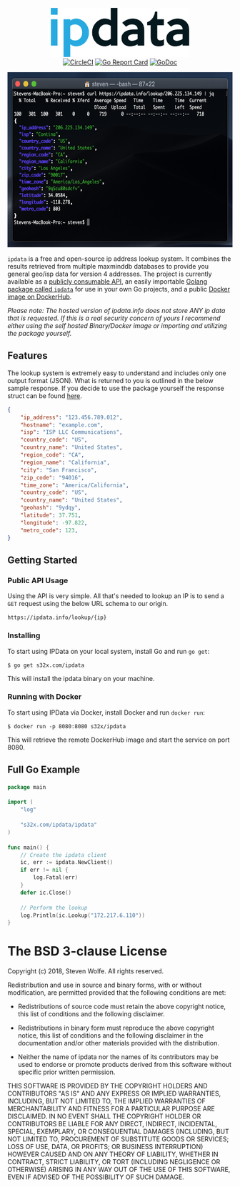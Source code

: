 <p align="center">
<img src="logo.png" width="310" height="110" border="0" alt="ipdata">
<br>
<a href="https://circleci.com/gh/s32x/ipdata/tree/master"><img src="https://circleci.com/gh/s32x/ipdata/tree/master.svg?style=svg" alt="CircleCI"></a>
<a href="https://goreportcard.com/report/s32x.com/ipdata"><img src="https://goreportcard.com/badge/s32x.com/ipdata" alt="Go Report Card"></a>
<a href="https://godoc.org/s32x.com/ipdata/ipdata"><img src="https://godoc.org/s32x.com/ipdata/ipdata?status.svg" alt="GoDoc"></a>
</p>

<p align="center">
<img src="graphic.png" width="600px" height="392px" alt="ipdata curl">
</p>

`ipdata` is a free and open-source ip address lookup system. It combines the results retrieved from multiple maxminddb databases to provide you general geo/isp data for version 4 addresses. The project is currently available as a [publicly consumable API](#public-api-usage), an easily importable [Golang package called `ipdata`](#full-go-example) for use in your own Go projects, and a public [Docker image on DockerHub](https://hub.docker.com/r/s32x/ipdata/).

*Please note: The hosted version of ipdata.info does not store ANY ip data that is requested. If this is a real security concern of yours I recommend either using the self hosted Binary/Docker image or importing and utilizing the package yourself.*

## Features

The lookup system is extremely easy to understand and includes only one output format (JSON). What is returned to you is outlined in the below sample response. If you decide to use the package yourself the response struct can be found [here](https://github.com/s32x/ipdata/blob/master/ipdata/lookup.go#L10-L25).

```json
{
    "ip_address": "123.456.789.012",
    "hostname": "example.com",
    "isp": "ISP LLC Communications",
    "country_code": "US",
    "country_name": "United States",
    "region_code": "CA",
    "region_name": "California",
    "city": "San Francisco",
    "zip_code": "94016",
    "time_zone": "America/California",
    "country_code": "US",
    "country_name": "United States",
    "geohash": "9ydqy",
    "latitude": 37.751,
    "longitude": -97.822,
    "metro_code": 123,
}
```

## Getting Started

### Public API Usage
Using the API is very simple. All that's needed to lookup an IP is to send a `GET` request using the below URL schema to our origin.
```
https://ipdata.info/lookup/{ip}
```

### Installing
To start using IPData on your local system, install Go and run `go get`:
```
$ go get s32x.com/ipdata
```
This will install the ipdata binary on your machine.

### Running with Docker
To start using IPData via Docker, install Docker and run `docker run`:
```
$ docker run -p 8080:8080 s32x/ipdata
```
This will retrieve the remote DockerHub image and start the service on port 8080.

## Full Go Example

```go
package main

import (
    "log"

    "s32x.com/ipdata/ipdata"
)

func main() {
    // Create the ipdata client
    ic, err := ipdata.NewClient()
    if err != nil {
        log.Fatal(err)
    }
    defer ic.Close()

    // Perform the lookup
    log.Println(ic.Lookup("172.217.6.110"))
}
```

The BSD 3-clause License
========================

Copyright (c) 2018, Steven Wolfe. All rights reserved.

Redistribution and use in source and binary forms, with or without modification,
are permitted provided that the following conditions are met:

 - Redistributions of source code must retain the above copyright notice,
   this list of conditions and the following disclaimer.

 - Redistributions in binary form must reproduce the above copyright notice,
   this list of conditions and the following disclaimer in the documentation
   and/or other materials provided with the distribution.

 - Neither the name of ipdata nor the names of its contributors may
   be used to endorse or promote products derived from this software without
   specific prior written permission.

THIS SOFTWARE IS PROVIDED BY THE COPYRIGHT HOLDERS AND CONTRIBUTORS "AS IS" AND
ANY EXPRESS OR IMPLIED WARRANTIES, INCLUDING, BUT NOT LIMITED TO, THE IMPLIED
WARRANTIES OF MERCHANTABILITY AND FITNESS FOR A PARTICULAR PURPOSE ARE
DISCLAIMED. IN NO EVENT SHALL THE COPYRIGHT HOLDER OR CONTRIBUTORS BE LIABLE FOR
ANY DIRECT, INDIRECT, INCIDENTAL, SPECIAL, EXEMPLARY, OR CONSEQUENTIAL DAMAGES
(INCLUDING, BUT NOT LIMITED TO, PROCUREMENT OF SUBSTITUTE GOODS OR SERVICES;
LOSS OF USE, DATA, OR PROFITS; OR BUSINESS INTERRUPTION) HOWEVER CAUSED AND ON
ANY THEORY OF LIABILITY, WHETHER IN CONTRACT, STRICT LIABILITY, OR TORT
(INCLUDING NEGLIGENCE OR OTHERWISE) ARISING IN ANY WAY OUT OF THE USE OF THIS
SOFTWARE, EVEN IF ADVISED OF THE POSSIBILITY OF SUCH DAMAGE.
